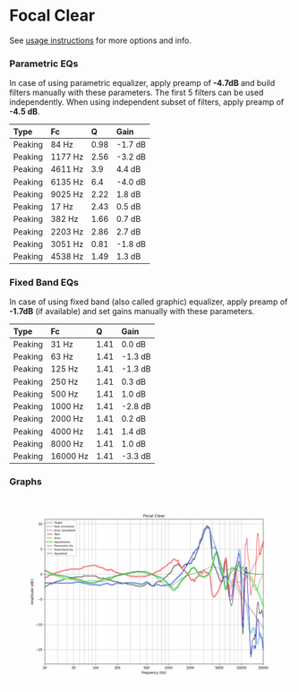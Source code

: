 # Focal Clear
See [usage instructions](https://github.com/jaakkopasanen/AutoEq#usage) for more options and info.

### Parametric EQs
In case of using parametric equalizer, apply preamp of **-4.7dB** and build filters manually
with these parameters. The first 5 filters can be used independently.
When using independent subset of filters, apply preamp of **-4.5 dB**.

| Type    | Fc      |    Q | Gain    |
|:--------|:--------|:-----|:--------|
| Peaking | 84 Hz   | 0.98 | -1.7 dB |
| Peaking | 1177 Hz | 2.56 | -3.2 dB |
| Peaking | 4611 Hz | 3.9  | 4.4 dB  |
| Peaking | 6135 Hz | 6.4  | -4.0 dB |
| Peaking | 9025 Hz | 2.22 | 1.8 dB  |
| Peaking | 17 Hz   | 2.43 | 0.5 dB  |
| Peaking | 382 Hz  | 1.66 | 0.7 dB  |
| Peaking | 2203 Hz | 2.86 | 2.7 dB  |
| Peaking | 3051 Hz | 0.81 | -1.8 dB |
| Peaking | 4538 Hz | 1.49 | 1.3 dB  |

### Fixed Band EQs
In case of using fixed band (also called graphic) equalizer, apply preamp of **-1.7dB**
(if available) and set gains manually with these parameters.

| Type    | Fc       |    Q | Gain    |
|:--------|:---------|:-----|:--------|
| Peaking | 31 Hz    | 1.41 | 0.0 dB  |
| Peaking | 63 Hz    | 1.41 | -1.3 dB |
| Peaking | 125 Hz   | 1.41 | -1.3 dB |
| Peaking | 250 Hz   | 1.41 | 0.3 dB  |
| Peaking | 500 Hz   | 1.41 | 1.0 dB  |
| Peaking | 1000 Hz  | 1.41 | -2.8 dB |
| Peaking | 2000 Hz  | 1.41 | 0.2 dB  |
| Peaking | 4000 Hz  | 1.41 | 1.4 dB  |
| Peaking | 8000 Hz  | 1.41 | 1.0 dB  |
| Peaking | 16000 Hz | 1.41 | -3.3 dB |

### Graphs
![](./Focal%20Clear.png)